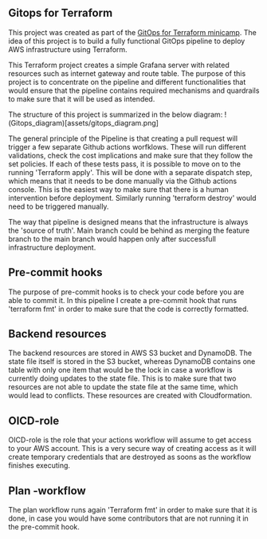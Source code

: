 ## Gitops for Terraform

This project was created as part of the [GitOps for Terraform minicamp](https://courses.morethancertified.com/p/gitops-with-terraform). The idea of this project is to build a 
fully functional GitOps pipeline to deploy AWS infrastructure using Terraform.

This Terraform project creates a simple Grafana server with related resources such as internet gateway and route table. The purpose of this project is to concentrate on the pipeline and different functionalities that would ensure that the pipeline contains required mechanisms and quardrails to make sure that it will be used as intended.

The structure of this project is summarized in the below diagram:
!(Gitops_diagram)[assets/gitops_diagram.png]


The general principle of the Pipeline is that creating a pull request will trigger a few separate Github actions worfklows. These will run different validations, check the cost implications and make sure that they follow the set policies. If each of these tests pass, it is possible to move on to the running 'Terraform apply'. This will be done with a separate dispatch step, which means that it needs to be done manually via the Github actions console. This is the easiest way to make sure that there is a human intervention before deployment. Similarly running 'terraform destroy' would need to be triggered manually. 

The way that pipeline is designed means that the infrastructure is always the 'source of truth'. Main branch could be behind as merging the feature branch to the main branch would happen only after successfull infrastructure deployment. 

## Pre-commit hooks

The purpose of pre-commit hooks is to check your code before you are able to commit it. In this pipeline I create a 
pre-commit hook that runs 'terraform fmt' in order to make sure that the code is correctly formatted.

## Backend resources

The backend resources are stored in AWS S3 bucket and DynamoDB. The state file itself is stored in the S3 bucket, whereas DynamoDB contains one table with only one item that would be the lock in case a workflow is currently doing updates to the state file. This is to make sure that two resources are not able to update the state file at the same time, which would lead to conflicts. These resources are created with Cloudformation.

## OICD-role

OICD-role is the role that your actions workflow will assume to get access to your AWS account. This is a very secure way of creating access as it will create temporary credentials that are destroyed as soons as the workflow finishes executing.

## Plan -workflow

The plan workflow runs again 'Terraform fmt' in order to make sure that it is done, in case you would have some contributors that are not running it in the pre-commit hook.


